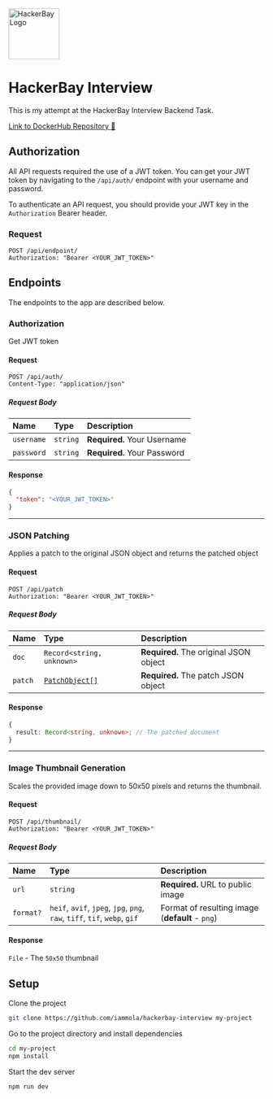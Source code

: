 <img src="https://raw.githubusercontent.com/hackerbay/interview/master/companylogo.png" alt="HackerBay Logo" width="100" height="100">

# HackerBay Interview

This is my attempt at the HackerBay Interview Backend Task.

[Link to DockerHub Repository :whale2:](https://hub.docker.com/r/iammola/hackerbayinterviewbackend)

## Authorization

All API requests required the use of a JWT token. You can get your JWT token by navigating to the `/api/auth/` endpoint with your username and password.

To authenticate an API request, you should provide your JWT key in the `Authorization` Bearer header.

### Request

```http
POST /api/endpoint/
Authorization: "Bearer <YOUR_JWT_TOKEN>"
```

## Endpoints

The endpoints to the app are described below.

### Authorization

Get JWT token

#### Request

```http
POST /api/auth/
Content-Type: "application/json"
```

##### Request Body

| Name       | Type     | Description                 |
| :--------- | :------- | :-------------------------- |
| `username` | `string` | **Required.** Your Username |
| `password` | `string` | **Required.** Your Password |

#### Response

```json
{
  "token": "<YOUR_JWT_TOKEN>"
}
```

---

### JSON Patching

Applies a patch to the original JSON object and returns the patched object

#### Request

```http
POST /api/patch
Authorization: "Bearer <YOUR_JWT_TOKEN>"
```

##### Request Body

| Name    | Type                                  | Description                            |
| :------ | :------------------------------------ | :------------------------------------- |
| `doc`   | `Record<string, unknown>`             | **Required.** The original JSON object |
| `patch` | [`PatchObject[]`](src/types/index.ts) | **Required.** The patch JSON object    |

#### Response

```ts
{
  result: Record<string, unknown>; // The patched document
}
```

---

### Image Thumbnail Generation

Scales the provided image down to 50x50 pixels and returns the thumbnail.

#### Request

```http
POST /api/thumbnail/
Authorization: "Bearer <YOUR_JWT_TOKEN>"
```

##### Request Body

| Name      | Type                                                                      | Description                                     |
| :-------- | :------------------------------------------------------------------------ | :---------------------------------------------- |
| `url`     | `string`                                                                  | **Required.** URL to public image               |
| `format?` | `heif`, `avif`, `jpeg`, `jpg`, `png`, `raw`, `tiff`, `tif`, `webp`, `gif` | Format of resulting image (**default** - `png`) |

#### Response

`File` - The `50x50` thumbnail

## Setup

Clone the project

```bash
git clone https://github.com/iammola/hackerbay-interview my-project
```

Go to the project directory and install dependencies

```bash
cd my-project
npm install
```

Start the dev server

```bash
npm run dev
```
